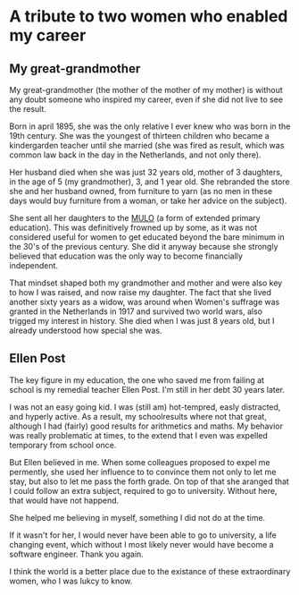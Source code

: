 # A tribute to two women who enabled my career

## My great-grandmother
My great-grandmother (the mother of the mother of my mother) is without any
doubt someone who inspired my career, even if she did not live to see the result.

Born in april 1895, she was the only relative I ever knew who was born in the
19th century. She was the youngest of thirteen children who became a kindergarden
teacher until she married (she was fired as result, which was common law back
in the day in the Netherlands, and not only there). 

Her husband died when she was just 32 years old, mother of 3 daughters, in the
age of 5 (my grandmother), 3, and 1 year old. She rebranded the store she and
her husband owned, from furniture to yarn (as no men in these days would
buy furniture from a woman, or take her advice on the subject).

She sent all her daughters to the [MULO](https://en.wikipedia.org/wiki/Meer_Uitgebreid_Lager_Onderwijs)
(a form of extended primary education). This was definitively frowned up by some,
as it was not considered useful for women to get educated beyond the bare
minimum in the 30's of the previous century. She did it anyway because she
strongly believed that education was the only way to become financially
independent.

That mindset shaped both my grandmother and mother and were also key to how
I was raised, and now raise my daughter. The fact that she lived another
sixty years as a widow, was around when Women's suffrage was granted in the
Netherlands in 1917 and survived two world wars, also trigged my interest in
history. She died when I was just 8 years old, but I already understood
how special she was.

## Ellen Post
The key figure in my education, the one who saved me from failing at school is
my remedial teacher Ellen Post. I'm still in her debt 30 years later.

I was not an easy going kid. I was (still am) hot-tempred, easly distracted,
and hyperly active. As a result, my schoolresults where not that great,
although I had (fairly) good results for arithmetics and maths. My behavior was
really problematic at times, to the extend that I even was expelled temporary
from school once.

But Ellen believed in me. When some colleagues proposed to expel me permently,
she used her influence to to convince them not only to let me stay, but also
to let me pass the forth grade. On top of that she aranged that I could follow
an extra subject, required to go to university. Without here, that would have
not happend.

She helped me believing in myself, something I did not do at the time. 
 
If it wasn't for her, I would never have been able to go to university, a life
changing event, which without I most likely never would have become a software
engineer. Thank you again.

I think the world is a better place due to the existance of these extraordinary
women, who I was lukcy to know.

